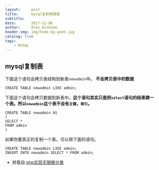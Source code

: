 ```yaml
---
layout:     post
title:      mysql复制表随笔
subtitle:   
date:       2017-12-06
author:     Alex Kinhoom
header-img: img/home-bg-geek.jpg
catalog: true
tags:
    - MYSQL
---
```

## mysql复制表 
下面这个语句会拷贝表结构到新表`newadmin`中。 <strong>不会拷贝表中的数据</strong><br>
```
CREATE TABLE newadmin LIKE admin;
```
下面这个语句会拷贝数据到新表中。<strong>这个语句其实只是把`select`语句的结果建一个表。所以`newadmin`这个表不会有`主键`，`索引`。
</strong>
```
CREATE TABLE newadmin AS   
(   
SELECT *   
FROM admin   
) 
```
如果你要真正的复制一个表。可以用下面的语句。
```
CREATE TABLE newadmin LIKE admin;   
INSERT INTO newadmin SELECT * FROM admin;  
```

- 转载自 [php实现无限极分类](http://blog.csdn.net/qq_31648761/article/details/53020176)
